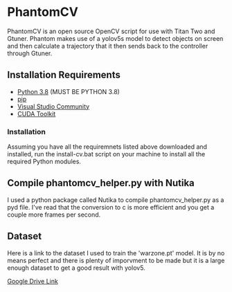 # PhantomCV
PhantomCV is an open source OpenCV script for use with Titan Two and Gtuner. Phantom makes use of a yolov5s model to detect objects on screen and then calculate a trajectory that it then sends back to the controller through Gtuner.

## Installation Requirements
 - [Python 3.8](https://www.python.org/downloads/release/python-380/) (MUST BE PYTHON 3.8)
 - [pip](https://bootstrap.pypa.io/get-pip.py)
 - [Visual Studio Community](https://visualstudio.microsoft.com/downloads/)
 - [CUDA Toolkit](https://developer.nvidia.com/cuda-downloads)
 
### Installation
Assuming you have all the requiremnets listed above downloaded and installed, run the install-cv.bat script on your machine to install all the required Python modules.
 
## Compile phantomcv_helper.py with Nutika
I used a python package called Nutika to compile phantomcv_helper.py as a pyd file. I've read that the conversion to c is more efficient and you get a couple more frames per second.

## Dataset
Here is a link to the dataset I used to train the 'warzone.pt' model. It is by no means perfect and there is plenty of imporvment to be made but it is a large enough dataset to get a good result with yolov5.

[Google Drive Link](https://drive.google.com/file/d/1F2vXIlsopzv8AQtsGaopYcSvoexcIcS6/view?usp=sharing)

